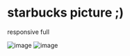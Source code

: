 # starbucks picture ;)

responsive full

![image](https://user-images.githubusercontent.com/61499805/159167686-f3f69e54-ca44-477e-a1c3-9fec5d6cf041.png)
![image](https://user-images.githubusercontent.com/61499805/159167721-0dee92f8-ff07-462c-9b49-491ff4e8e282.png)


